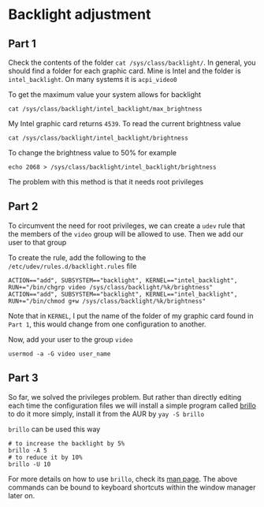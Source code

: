 # Backlight adjustment
## Part 1
Check the contents of the folder ``cat /sys/class/backlight/``. In general, you should find a folder for each graphic card.
Mine is Intel and the folder is ``intel_backlight``. On many systems it is ``acpi_video0``

To get the maximum value your system allows for backlight
````console
cat /sys/class/backlight/intel_backlight/max_brightness
````
My Intel graphic card returns ``4539``. To read the current brightness value
````console
cat /sys/class/backlight/intel_backlight/brightness
````
To change the brightness value to 50% for example
````console
echo 2068 > /sys/class/backlight/intel_backlight/brightness
````
The problem with this method is that it needs root privileges
## Part 2
To circumvent the need for root privileges, we can create a ``udev`` rule that the members of the ``video`` group will be allowed to use. Then we add our user to that group

To create the rule, add the following to the ``/etc/udev/rules.d/backlight.rules`` file
````console
ACTION=="add", SUBSYSTEM=="backlight", KERNEL=="intel_backlight", RUN+="/bin/chgrp video /sys/class/backlight/%k/brightness"
ACTION=="add", SUBSYSTEM=="backlight", KERNEL=="intel_backlight", RUN+="/bin/chmod g+w /sys/class/backlight/%k/brightness"
````
Note that in ``KERNEL``, I put the name of the folder of my graphic card found in ``Part 1``, this would change from one configuration to another.

Now, add your user to the group ``video``
````console
usermod -a -G video user_name
````
## Part 3
So far, we solved the privileges problem. But rather than directly editing each time the configuration files we will install a simple program called [brillo](https://gitlab.com/cameronnemo/brillo) to do it more simply, install it from the AUR by ``yay -S brillo``

``brillo`` can be used this way
````console
# to increase the backlight by 5%
brillo -A 5
# to reduce it by 10%
brillo -U 10
````

For more details on how to use ``brillo``, check its [man page](https://gitlab.com/cameronnemo/brillo/blob/master/doc/man/brillo.1.md). The above commands can be bound to keyboard shortcuts within the window manager later on.
